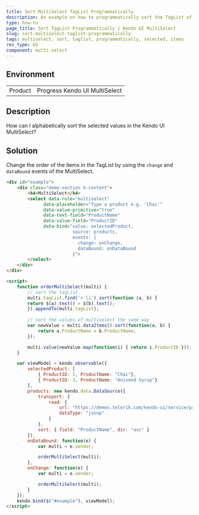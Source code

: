```yaml
---
title: Sort MultiSelect TagList Programmatically
description: An example on how to programmatically sort the TagList of the Kendo UI MultiSelect.
type: how-to
page_title: Sort TagList Programmatically | Kendo UI MultiSelect
slug: sort-multiselect-taglist-programmatically
tags: multiselect, sort, taglist, programmatically, selected, items
res_type: kb
component: multi-select
---
```


## Environment

<table>
 <tr>
  <td>Product</td>
  <td>Progress Kendo UI MultiSelect</td>
 </tr>
</table>

## Description

How can I alphabetically sort the selected values in the Kendo UI MultiSelect?

## Solution

Change the order of the items in the TagList by using the `change` and `dataBound` events of the MultiSelect.

```html
<div id="example">
    <div class="demo-section k-content">
        <h4>MultiSelect</h4>
        <select data-role="multiselect"
              data-placeholder="Type a product e.g. 'Chai'"
              data-value-primitive="true"
              data-text-field="ProductName"
              data-value-field="ProductID"
              data-bind="value: selectedProduct,
                         source: products,
                         events: {
                           change: onChange,
                           dataBound: onDataBound
                         }">
        </select>
    </div>
</div>

<script>
    function orderMultiSelect(multi) {
        // sort the tagList
        multi.tagList.find('> li').sort(function (a, b) {
        return $(a).text() > $(b).text();
        }).appendTo(multi.tagList);
 
        // sort the values of multiselect the same way
        var newValue = multi.dataItems().sort(function(a, b) {
            return a.ProductName > b.ProductName;
        });

        multi.value(newValue.map(function(i) { return i.ProductID }));
    }

    var viewModel = kendo.observable({
        selectedProduct: [
            { ProductID: 1, ProductName: "Chai"},
            { ProductID: 3, ProductName: "Aniseed Syrup"}
        ],
        products: new kendo.data.DataSource({
            transport: {
                read: {
                    url: "https://demos.telerik.com/kendo-ui/service/products",
                    dataType: "jsonp"
                }
            },
            sort: { field: "ProductName", dir: "asc" }
        }),
        onDataBound: function(e) {
            var multi = e.sender;

            orderMultiSelect(multi);
        },
        onChange: function(e) {
            var multi = e.sender;

            orderMultiSelect(multi);
        }
    });
    kendo.bind($("#example"), viewModel);
</script>

```
